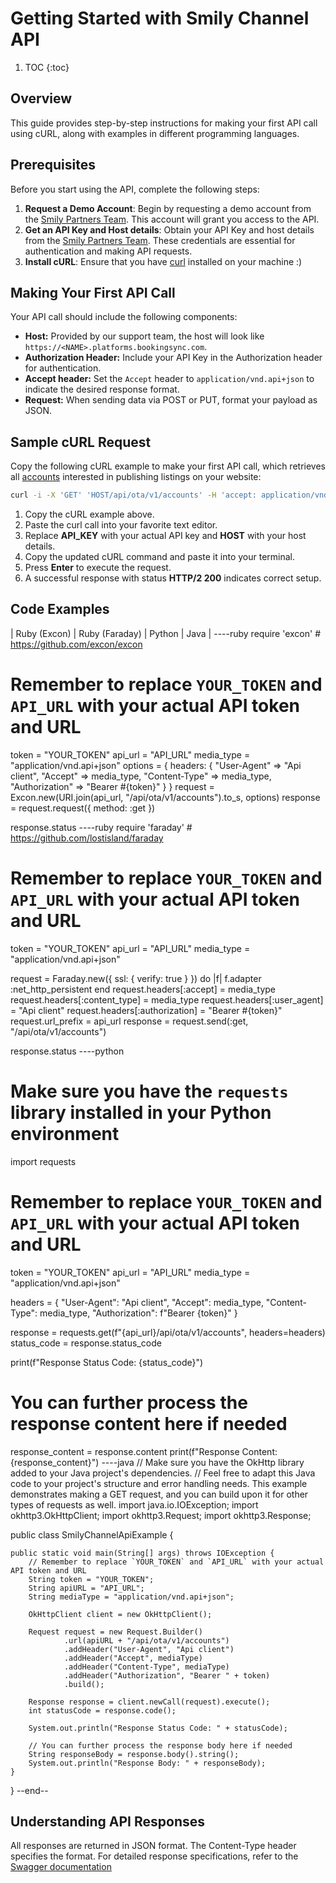 # Getting Started with Smily Channel API

1. TOC
{:toc}

## Overview

This guide provides step-by-step instructions for making your first API call using cURL, along with examples in different programming languages.

## Prerequisites

Before you start using the API, complete the following steps:

  1. **Request a Demo Account**: Begin by requesting a demo account from the [Smily Partners Team](mailto:partners@smily.com). This account will grant you access to the API.
  2. **Get an API Key and Host details**: Obtain your API Key and host details from the [Smily Partners Team](mailto:partners@smily.com). These credentials are essential for authentication and making API requests.
  3. **Install cURL**: Ensure that you have [curl](https://curl.haxx.se/) installed on your machine :)

## Making Your First API Call

Your API call should include the following components:

  - **Host:** Provided by our support team, the host will look like `https://<NAME>.platforms.bookingsync.com`.
  - **Authorization Header:** Include your API Key in the Authorization header for authentication.
  - **Accept header:** Set the `Accept` header to `application/vnd.api+json` to indicate the desired response format.
  - **Request:** When sending data via POST or PUT, format your payload as JSON.

## Sample cURL Request

Copy the following cURL example to make your first API call, which retrieves all [accounts](https://demo.platforms.bookingsync.com/api-docs/index.html) interested in publishing listings on your website:

~~~bash
curl -i -X 'GET' 'HOST/api/ota/v1/accounts' -H 'accept: application/vnd.api+json' -H 'Authorization: Bearer API_KEY'
~~~

  1. Copy the cURL example above.
  2. Paste the curl call into your favorite text editor.
  3. Replace **API_KEY** with your actual API key and **HOST** with your host details.
  4. Copy the updated cURL command and paste it into your terminal.
  5. Press **Enter** to execute the request.
  6. A successful response with status **HTTP/2 200** indicates correct setup.

## Code Examples

| Ruby (Excon) | Ruby (Faraday) | Python | Java |
----ruby
require 'excon' # https://github.com/excon/excon

# Remember to replace `YOUR_TOKEN` and `API_URL` with your actual API token and URL
token = "YOUR_TOKEN"
api_url = "API_URL"
media_type = "application/vnd.api+json"
options = {
  headers: {
    "User-Agent" => "Api client",
    "Accept" => media_type,
    "Content-Type" => media_type,
    "Authorization" => "Bearer #{token}"
  }
}
request = Excon.new(URI.join(api_url, "/api/ota/v1/accounts").to_s, options)
response = request.request({ method: :get })

response.status
----ruby
require 'faraday' # https://github.com/lostisland/faraday

# Remember to replace `YOUR_TOKEN` and `API_URL` with your actual API token and URL
token = "YOUR_TOKEN"
api_url = "API_URL"
media_type = "application/vnd.api+json"

request = Faraday.new({ ssl: { verify: true } }) do |f|
  f.adapter :net_http_persistent
end
request.headers[:accept] = media_type
request.headers[:content_type] = media_type
request.headers[:user_agent] = "Api client"
request.headers[:authorization] = "Bearer #{token}"
request.url_prefix = api_url
response = request.send(:get, "/api/ota/v1/accounts")

response.status
----python
# Make sure you have the `requests` library installed in your Python environment
import requests

# Remember to replace `YOUR_TOKEN` and `API_URL` with your actual API token and URL
token = "YOUR_TOKEN"
api_url = "API_URL"
media_type = "application/vnd.api+json"

headers = {
    "User-Agent": "Api client",
    "Accept": media_type,
    "Content-Type": media_type,
    "Authorization": f"Bearer {token}"
}

response = requests.get(f"{api_url}/api/ota/v1/accounts", headers=headers)
status_code = response.status_code

print(f"Response Status Code: {status_code}")

# You can further process the response content here if needed
response_content = response.content
print(f"Response Content: {response_content}")
----java
// Make sure you have the OkHttp library added to your Java project's dependencies.
// Feel free to adapt this Java code to your project's structure and error handling needs. This example demonstrates making a GET request, and you can build upon it for other types of requests as well.
import java.io.IOException;
import okhttp3.OkHttpClient;
import okhttp3.Request;
import okhttp3.Response;

public class SmilyChannelApiExample {

    public static void main(String[] args) throws IOException {
        // Remember to replace `YOUR_TOKEN` and `API_URL` with your actual API token and URL
        String token = "YOUR_TOKEN";
        String apiURL = "API_URL";
        String mediaType = "application/vnd.api+json";

        OkHttpClient client = new OkHttpClient();

        Request request = new Request.Builder()
                .url(apiURL + "/api/ota/v1/accounts")
                .addHeader("User-Agent", "Api client")
                .addHeader("Accept", mediaType)
                .addHeader("Content-Type", mediaType)
                .addHeader("Authorization", "Bearer " + token)
                .build();

        Response response = client.newCall(request).execute();
        int statusCode = response.code();

        System.out.println("Response Status Code: " + statusCode);

        // You can further process the response body here if needed
        String responseBody = response.body().string();
        System.out.println("Response Body: " + responseBody);
    }
}
--end--

## Understanding API Responses

All responses are returned in JSON format. The Content-Type header specifies the format. For detailed response specifications, refer to the [Swagger documentation](https://demo.platforms.bookingsync.com/api-docs/index.html)
